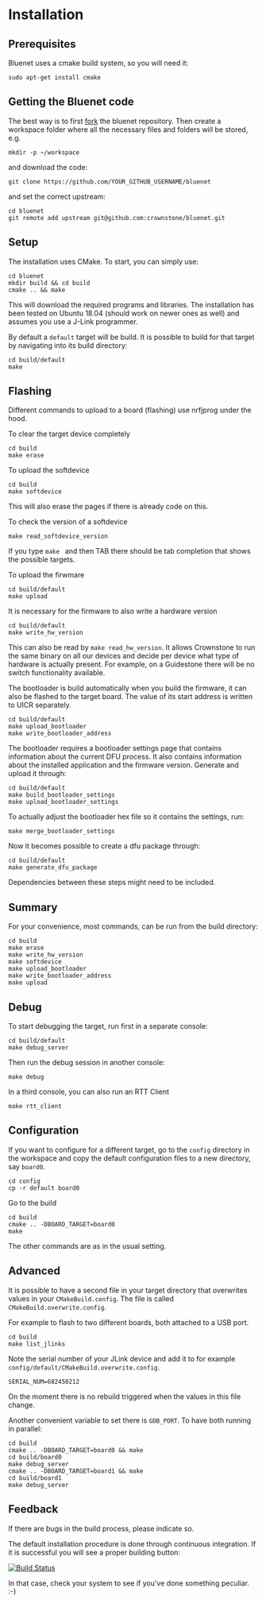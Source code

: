 # Installation


## Prerequisites

Bluenet uses a cmake build system, so you will need it:

    sudo apt-get install cmake


## Getting the Bluenet code

The best way is to first [fork](https://github.com/crownstone/bluenet/fork) the bluenet repository. Then create a workspace folder where all the necessary files and folders will be stored, e.g.

    mkdir -p ~/workspace

and download the code:

    git clone https://github.com/YOUR_GITHUB_USERNAME/bluenet 

and set the correct upstream:

    cd bluenet
    git remote add upstream git@github.com:crownstone/bluenet.git

## Setup

The installation uses CMake. To start, you can simply use:

    cd bluenet
    mkdir build && cd build
    cmake .. && make

This will download the required programs and libraries. The installation has been tested on Ubuntu 18.04 (should work on newer ones as well) and assumes you use a J-Link programmer.

By default a `default` target will be build. It is possible to build for that target by navigating into its build
directory:

    cd build/default
    make

## Flashing

Different commands to upload to a board (flashing) use nrfjprog under the hood.

To clear the target device completely

    cd build
    make erase

To upload the softdevice

    cd build
    make softdevice

This will also erase the pages if there is already code on this.

To check the version of a softdevice

    make read_softdevice_version

If you type `make ` and then TAB there should be tab completion that shows the possible targets.

To upload the firwmare

    cd build/default
    make upload

It is necessary for the firmware to also write a hardware version

    cd build/default
    make write_hw_version

This can also be read by `make read_hw_version`. It allows Crownstone to run the same binary on all our devices and
decide per device what type of hardware is actually present. For example, on a Guidestone there will be no switch
functionality available.

The bootloader is build automatically when you build the firmware, it can also be flashed to the target board. The
value of its start address is written to UICR separately.

    cd build/default
    make upload_bootloader
    make write_bootloader_address

The bootloader requires a bootloader settings page that contains information about the current DFU process. It also
contains information about the installed application and the firmware version. Generate and upload it through:

    cd build/default
    make build_bootloader_settings
    make upload_bootloader_settings

To actually adjust the bootloader hex file so it contains the settings, run:

    make merge_bootloader_settings

Now it becomes possible to create a dfu package through:

    cd build/default
    make generate_dfu_package

Dependencies between these steps might need to be included.

## Summary

For your convenience, most commands, can be run from the build directory:

    cd build
    make erase
    make write_hw_version
    make softdevice
    make upload_bootloader
    make write_bootloader_address
    make upload

## Debug

To start debugging the target, run first in a separate console:

    cd build/default
    make debug_server

Then run the debug session in another console:

    make debug

In a third console, you can also run an RTT Client

    make rtt_client

## Configuration

If you want to configure for a different target, go to the `config` directory in the workspace and copy the default
configuration files to a new directory, say `board0`.

    cd config
    cp -r default board0

Go to the build

    cd build
    cmake .. -DBOARD_TARGET=board0
    make

The other commands are as in the usual setting.

## Advanced

It is possible to have a second file in your target directory that overwrites values in your `CMakeBuild.config`.
The file is called `CMakeBuild.overwrite.config`.

For example to flash to two different boards, both attached to a USB port.

    cd build
    make list_jlinks

Note the serial number of your JLink device and add it to for example `config/default/CMakeBuild.overwrite.config`.

    SERIAL_NUM=682450212

On the moment there is no rebuild triggered when the values in this file change.

Another convenient variable to set there is `GDB_PORT`. To have both running in parallel:

    cd build
    cmake .. -DBOARD_TARGET=board0 && make
    cd build/board0
    make debug_server
    cmake .. -DBOARD_TARGET=board1 && make
    cd build/board1
    make debug_server

## Feedback

If there are bugs in the build process, please indicate so. 

The default installation procedure is done through continuous integration. If it is successful you will see a proper
building button:

[![Build Status](https://travis-ci.org/crownstone/bluenet.svg?branch=master)](https://travis-ci.org/crownstone/bluenet)

In that case, check your system to see if you've done something peculiar. :-)


